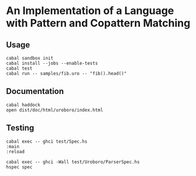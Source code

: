 An Implementation of a Language with Pattern and Copattern Matching
===================================================================

## Usage

	cabal sandbox init
	cabal install --jobs --enable-tests
	cabal test
	cabal run -- samples/fib.uro -- "fib().head()"

## Documentation

	cabal haddock
	open dist/doc/html/uroboro/index.html

## Testing

	cabal exec -- ghci test/Spec.hs
	:main
	:reload

	cabal exec -- ghci -Wall test/Uroboro/ParserSpec.hs
	hspec spec
